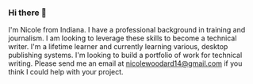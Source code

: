 ### Hi there 👋

I'm Nicole from Indiana.  I have a professional background in training and journalism.  I am looking to leverage these skills to become a technical writer.  I'm a lifetime learner and currently learning various, desktop publishing systems.  I'm looking to build a portfolio of work for technical writing.  Please send me an email at nicolewoodard14@gmail.com if you think I could help with your project. 
